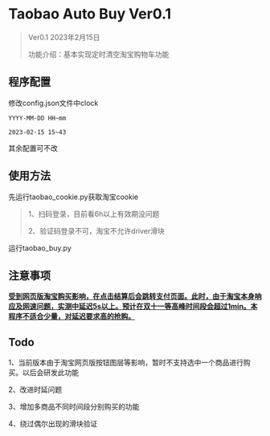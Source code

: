 # Taobao Auto Buy Ver0.1



> Ver0.1 2023年2月15日
>
> 功能介绍：基本实现定时清空淘宝购物车功能



## 程序配置

修改config.json文件中clock

```
YYYY-MM-DD HH~mm

2023-02-15 15~43
```

其余配置可不改

## 使用方法

先运行taobao_cookie.py获取淘宝cookie

> 1、扫码登录，目前看6h以上有效期没问题
>
> 2、验证码登录不可，淘宝不允许driver滑块

运行taobao_buy.py

## 注意事项

**<u>受到网页版淘宝购买影响，在点击结算后会跳转支付页面。此时，由于淘宝本身响应及网速问题，实测中延迟5s以上。预计在双十一等高峰时间段会超过1min。本程序不适合少量，对延迟要求高的抢购。</u>**

## Todo

1、当前版本由于淘宝网页版按钮图层等影响，暂时不支持选中一个商品进行购买。以后会研发此功能

2、改进时延问题

3、增加多商品不同时间段分别购买的功能

4、绕过偶尔出现的滑块验证
